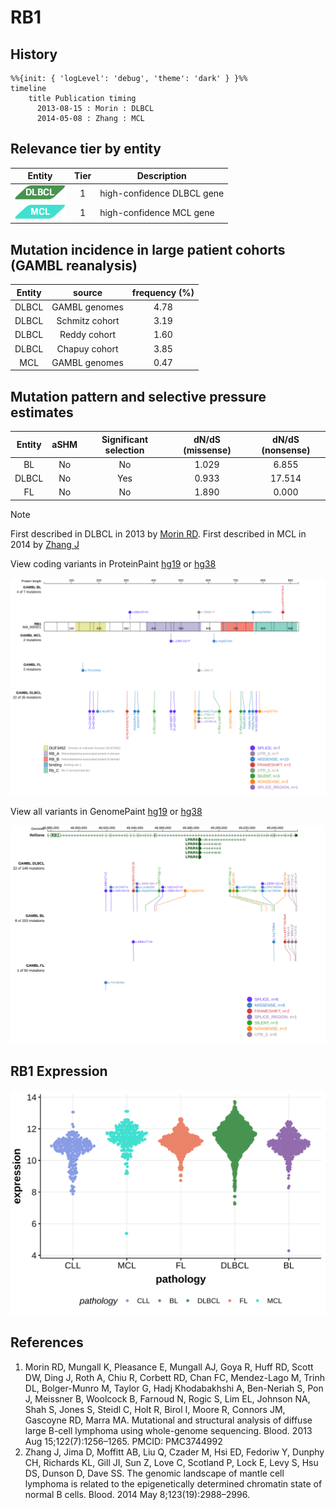 # RB1
## History

```mermaid
%%{init: { 'logLevel': 'debug', 'theme': 'dark' } }%%
timeline
    title Publication timing
      2013-08-15 : Morin : DLBCL
      2014-05-08 : Zhang : MCL
```
## Relevance tier by entity

|Entity|Tier|Description               |
|:------:|:----:|--------------------------|
|![DLBCL](images/icons/DLBCL_tier1.png) |1   |high-confidence DLBCL gene|
|![MCL](images/icons/MCL_tier1.png)   |1   |high-confidence MCL gene  |

## Mutation incidence in large patient cohorts (GAMBL reanalysis)

|Entity|source        |frequency (%)|
|:------:|:--------------:|:-------------:|
|DLBCL |GAMBL genomes |4.78         |
|DLBCL |Schmitz cohort|3.19         |
|DLBCL |Reddy cohort  |1.60         |
|DLBCL |Chapuy cohort |3.85         |
|MCL   |GAMBL genomes |0.47         |

## Mutation pattern and selective pressure estimates

|Entity|aSHM|Significant selection|dN/dS (missense)|dN/dS (nonsense)|
|:------:|:----:|:---------------------:|:----------------:|:----------------:|
|BL    |No  |No                   |1.029           | 6.855          |
|DLBCL |No  |Yes                  |0.933           |17.514          |
|FL    |No  |No                   |1.890           | 0.000          |


> [!NOTE]
> First described in DLBCL in 2013 by [Morin RD](https://pubmed.ncbi.nlm.nih.gov/23699601). First described in MCL in 2014 by [Zhang J](https://pubmed.ncbi.nlm.nih.gov/24682267)


View coding variants in ProteinPaint [hg19](https://morinlab.github.io/LLMPP/GAMBL/RB1_protein.html)  or [hg38](https://morinlab.github.io/LLMPP/GAMBL/RB1_protein_hg38.html)

![image](images/proteinpaint/RB1_NM_000321.svg)

View all variants in GenomePaint [hg19](https://morinlab.github.io/LLMPP/GAMBL/RB1.html)  or [hg38](https://morinlab.github.io/LLMPP/GAMBL/RB1_hg38.html)

![image](images/proteinpaint/RB1.svg)
## RB1 Expression
![image](images/gene_expression/RB1_by_pathology.svg)
<!-- ORIGIN: morinMutationalStructuralAnalysis2013 -->
<!-- DLBCL: morinMutationalStructuralAnalysis2013 -->
<!-- MCL: zhangGenomicLandscapeMantle2014 -->
## References
1.  Morin RD, Mungall K, Pleasance E, Mungall AJ, Goya R, Huff RD, Scott DW, Ding J, Roth A, Chiu R, Corbett RD, Chan FC, Mendez-Lago M, Trinh DL, Bolger-Munro M, Taylor G, Hadj Khodabakhshi A, Ben-Neriah S, Pon J, Meissner B, Woolcock B, Farnoud N, Rogic S, Lim EL, Johnson NA, Shah S, Jones S, Steidl C, Holt R, Birol I, Moore R, Connors JM, Gascoyne RD, Marra MA. Mutational and structural analysis of diffuse large B-cell lymphoma using whole-genome sequencing. Blood. 2013 Aug 15;122(7):1256–1265. PMCID: PMC3744992
2.  Zhang J, Jima D, Moffitt AB, Liu Q, Czader M, Hsi ED, Fedoriw Y, Dunphy CH, Richards KL, Gill JI, Sun Z, Love C, Scotland P, Lock E, Levy S, Hsu DS, Dunson D, Dave SS. The genomic landscape of mantle cell lymphoma is related to the epigenetically determined chromatin state of normal B cells. Blood. 2014 May 8;123(19):2988–2996. 
